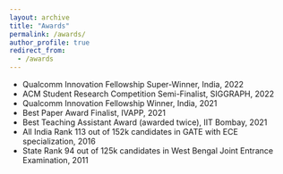 ```yaml
---
layout: archive
title: "Awards"
permalink: /awards/
author_profile: true
redirect_from:
  - /awards
---
```

- Qualcomm Innovation Fellowship Super-Winner, India, 2022
- ACM Student Research Competition Semi-Finalist, SIGGRAPH, 2022
- Qualcomm Innovation Fellowship Winner, India, 2021
- Best Paper Award Finalist, IVAPP, 2021
- Best Teaching Assistant Award (awarded twice), IIT Bombay, 2021
- All India Rank 113 out of 152k candidates in GATE with ECE specialization, 2016
- State Rank 94 out of 125k candidates in West Bengal Joint Entrance Examination, 2011

